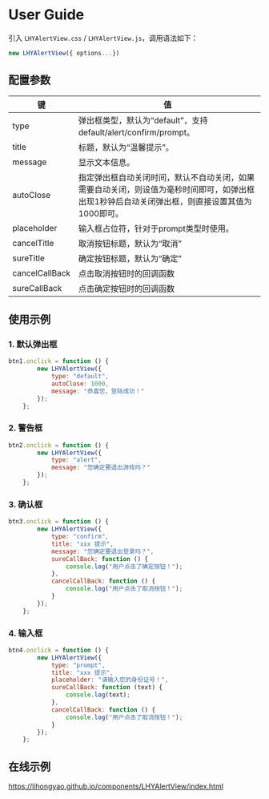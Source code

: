 # User Guide

引入  `LHYAlertView.css` / `LHYAlertView.js`，调用语法如下：

```javascript
new LHYAlertView({ options...})
```

## 配置参数

| 键              | 值                                        |
| -------------- | ---------------------------------------- |
| type           | 弹出框类型，默认为“default”，支持default/alert/confirm/prompt。 |
| title          | 标题，默认为“温馨提示”。                            |
| message        | 显示文本信息。                                  |
| autoClose      | 指定弹出框自动关闭时间，默认不自动关闭，如果需要自动关闭，则设值为毫秒时间即可，如弹出框出现1秒钟后自动关闭弹出框，则直接设置其值为1000即可。 |
| placeholder    | 输入框占位符，针对于prompt类型时使用。                   |
| cancelTitle    | 取消按钮标题，默认为“取消”                           |
| sureTitle      | 确定按钮标题，默认为“确定”                           |
| cancelCallBack | 点击取消按钮时的回调函数                             |
| sureCallBack   | 点击确定按钮时的回调函数                             |

## 使用示例

### 1. 默认弹出框

```javascript
btn1.onclick = function () {
        new LHYAlertView({
            type: "default",
            autoClose: 1000,
            message: "恭喜您，登陆成功！"
        });
    };
```

### 2. 警告框

```javascript
btn2.onclick = function () {
        new LHYAlertView({
            type: "alert",
            message: "您确定要退出游戏吗？"
        });
    };
```

### 3. 确认框

```javascript
btn3.onclick = function () {
        new LHYAlertView({
            type: "confirm",
            title: "xxx 提示",
            message: "您确定要退出登录吗？",
            sureCallBack: function () {
                console.log("用户点击了确定按钮！");
            },
            cancelCallBack: function () {
                console.log("用户点击了取消按钮！");
            }
        });
    };
```

### 4. 输入框

```javascript
btn4.onclick = function () {
        new LHYAlertView({
            type: "prompt",
            title: "xxx 提示",
            placeholder: "请输入您的身份证号！",
            sureCallBack: function (text) {
                console.log(text);
            },
            cancelCallBack: function () {
                console.log("用户点击了取消按钮！");
            }
        });
    };
```

## 在线示例

https://lihongyao.github.io/components/LHYAlertView/index.html




